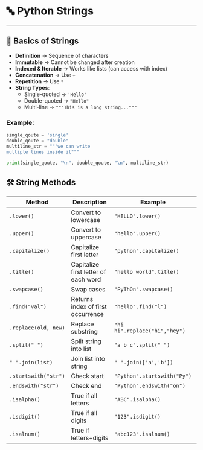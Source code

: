 # 🔤 Python Strings

---

## 📌 Basics of Strings
- **Definition** → Sequence of characters
- **Immutable** → Cannot be changed after creation
- **Indexed & Iterable** → Works like lists (can access with index)
- **Concatenation** → Use `+`
- **Repetition** → Use `*`
- **String Types**:
  - Single-quoted → `'Hello'`
  - Double-quoted → `"Hello"`
  - Multi-line → `"""This is a long string..."""`

### Example:
```python
single_qoute = 'single'
double_qoute = "double"
multiline_str = """we can write 
multiple lines inside it"""

print(single_qoute, "\n", double_qoute, "\n", multiline_str)
```

## 🛠️ String Methods

| Method | Description | Example | Output |
|--------|-------------|---------|--------|
| `.lower()` | Convert to lowercase | `"HELLO".lower()` | `hello` |
| `.upper()` | Convert to uppercase | `"hello".upper()` | `HELLO` |
| `.capitalize()` | Capitalize first letter | `"python".capitalize()` | `Python` |
| `.title()` | Capitalize first letter of each word | `"hello world".title()` | `Hello World` |
| `.swapcase()` | Swap cases | `"PyThOn".swapcase()` | `pYtHoN` |
| `.find("val")` | Returns index of first occurrence | `"hello".find("l")` | `2` |
| `.replace(old, new)` | Replace substring | `"hi hi".replace("hi","hey")` | `hey hey` |
| `.split(" ")` | Split string into list | `"a b c".split(" ")` | `['a','b','c']` |
| `" ".join(list)` | Join list into string | `" ".join(['a','b'])` | `a b` |
| `.startswith("str")` | Check start | `"Python".startswith("Py")` | `True` |
| `.endswith("str")` | Check end | `"Python".endswith("on")` | `True` |
| `.isalpha()` | True if all letters | `"ABC".isalpha()` | `True` |
| `.isdigit()` | True if all digits | `"123".isdigit()` | `True` |
| `.isalnum()` | True if letters+digits | `"abc123".isalnum()` | `True` |
